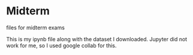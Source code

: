 # Midterm
files for midterm exams

This is my ipynb file along with the dataset I downloaded. Jupyter did not work for me, so I used google collab for this.
